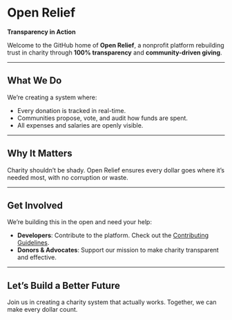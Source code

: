 # **Open Relief**  
**Transparency in Action**  

Welcome to the GitHub home of **Open Relief**, a nonprofit platform rebuilding trust in charity through **100% transparency** and **community-driven giving**.  

---

## **What We Do**  
We’re creating a system where:  
- Every donation is tracked in real-time.  
- Communities propose, vote, and audit how funds are spent.  
- All expenses and salaries are openly visible.  

---

## **Why It Matters**  
Charity shouldn’t be shady. Open Relief ensures every dollar goes where it’s needed most, with no corruption or waste.  

---

## **Get Involved**  
We’re building this in the open and need your help:  
- **Developers**: Contribute to the platform. Check out the [Contributing Guidelines](link-to-contributing.md).  
- **Donors & Advocates**: Support our mission to make charity transparent and effective.  

---

## **Let’s Build a Better Future**  
Join us in creating a charity system that actually works. Together, we can make every dollar count.  

